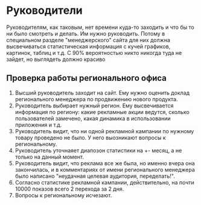 # Руководители
Руководителям, как таковым, нет времени куда-то заходить и что бы то ни было смотреть и делать. Им нужно руководить. Потому в специальном разделе "менеджерского" сайта для них должна высвечиваться статистическая информация с кучей графиков, картинок, таблиц и т.д. С 90% вероятностью никто никогда туда не зайдет, но выглядеть должно красиво

## Проверка работы регионального офиса
1. Высший руководитель заходит на сайт. Ему нужно оценить доклад регионального менеджера по продвижению нового продукта. 
2. Руководитель выбирает нужный регион. Ему высвечивается информация по региону: какие рекламные акции ведутся, сколько пользователей замечено, какая динамика в использовании приложения и т.д.
3. Руководитель видит, что ни одной рекламной кампании по нужному товару проведено не было. У него выозникают вопросы к региональному. 
4. Руководитель уточнаяет диапозон статистики на +- месяц, а не только на данный момент.
5. Руководитель видит, что реклама все же была, но именно вчера она закончилась, и в комментариях от имени регионального менеджера было написано "неудачная целевая аудитория, переделать!". 
6. Согласно статистике рекламной кампании, действительно, на почти 10000 показов всего 2 перехода за 2 дня.
7. Вопросы к региональному исчезают.